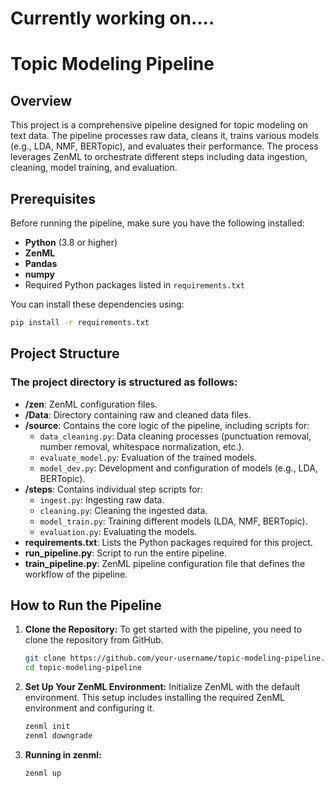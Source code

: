 # Currently working on.... 

# Topic Modeling Pipeline

## Overview
This project is a comprehensive pipeline designed for topic modeling on text data. The pipeline processes raw data, cleans it, trains various models (e.g., LDA, NMF, BERTopic), and evaluates their performance. The process leverages ZenML to orchestrate different steps including data ingestion, cleaning, model training, and evaluation.

## Prerequisites
Before running the pipeline, make sure you have the following installed:

- **Python** (3.8 or higher)
- **ZenML**
- **Pandas**
-  **numpy** 
- Required Python packages listed in `requirements.txt`

You can install these dependencies using:

```bash
pip install -r requirements.txt
```

## Project Structure
### The project directory is structured as follows:

- **/zen**: ZenML configuration files.
- **/Data**: Directory containing raw and cleaned data files.
- **/source**: Contains the core logic of the pipeline, including scripts for:
  - `data_cleaning.py`: Data cleaning processes (punctuation removal, number removal, whitespace normalization, etc.).
  - `evaluate_model.py`: Evaluation of the trained models.
  - `model_dev.py`: Development and configuration of models (e.g., LDA, BERTopic).
- **/steps**: Contains individual step scripts for:
  - `ingest.py`: Ingesting raw data.
  - `cleaning.py`: Cleaning the ingested data.
  - `model_train.py`: Training different models (LDA, NMF, BERTopic).
  - `evaluation.py`: Evaluating the models.
- **requirements.txt**: Lists the Python packages required for this project.
- **run_pipeline.py**: Script to run the entire pipeline.
- **train_pipeline.py**: ZenML pipeline configuration file that defines the workflow of the pipeline.

## How to Run the Pipeline

1. **Clone the Repository:**
   To get started with the pipeline, you need to clone the repository from GitHub.

   ```bash
   git clone https://github.com/your-username/topic-modeling-pipeline.git
   cd topic-modeling-pipeline
   ```
2. **Set Up Your ZenML Environment:**
   Initialize ZenML with the default environment. This setup includes installing the required ZenML environment and configuring it.
   ```bash
   zenml init
   zenml downgrade
   ```
3. **Running in zenml:**
   ```bash
   zenml up
   ```
